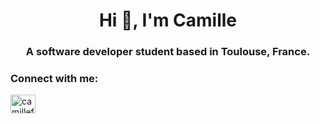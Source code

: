 <h1 align="center">Hi 👋, I'm Camille</h1>
<h3 align="center">A software developer student based in Toulouse, France.</h3>

<h3 align="left">Connect with me:</h3>
<p align="left">
<a href="https://linkedin.com/in/camille-favriel" target="blank"><img align="center" src="https://raw.githubusercontent.com/rahuldkjain/github-profile-readme-generator/master/src/images/icons/Social/linked-in-alt.svg" alt="camillefavriel" height="30" width="40" /></a>
</p>

